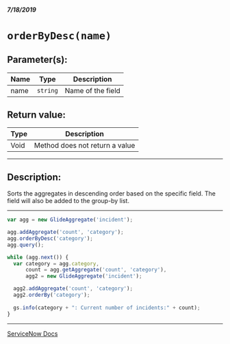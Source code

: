 ##### 7/18/2019
# `orderByDesc(name)`

## Parameter(s):
| Name | Type | Description |
|---|---|---|
| name | `string` | Name of the field |

## Return value:
| Type | Description |
|---|---|
| Void | Method does not return a value |

---

## Description:
Sorts the aggregates in descending order based on the specific field.  The field will also be added to the group-by list.

---

```js
var agg = new GlideAggregate('incident');

agg.addAggregate('count', 'category'); 
agg.orderByDesc('category'); 
agg.query(); 

while (agg.next()) { 
  var category = agg.category,
      count = agg.getAggregate('count', 'category'),
      agg2 = new GlideAggregate('incident');

  agg2.addAggregate('count', 'category');
  agg2.orderBy('category');
  
  gs.info(category + ": Current number of incidents:" + count);
}
```

---

[ServiceNow Docs](https://developer.servicenow.com/app.do#!/api_doc?v=madrid&id=r_ScopedGlideAggregateOrderByDesc_String)